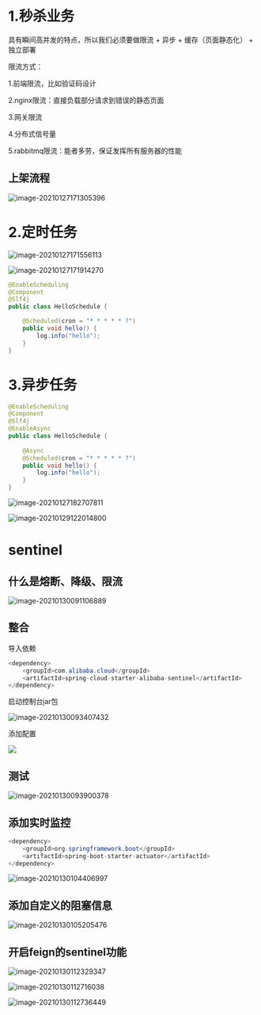 # 1.秒杀业务

具有瞬间高并发的特点，所以我们必须要做限流 + 异步 + 缓存（页面静态化） + 独立部署

限流方式：

1.前端限流，比如验证码设计

2.nginx限流：直接负载部分请求到错误的静态页面

3.网关限流

4.分布式信号量

5.rabbitmq限流：能者多劳，保证发挥所有服务器的性能

## 上架流程

![image-20210127171305396](https://gitee.com/likeloveC/picture_bed/raw/master/img/8.26/20210127171312.png)

 





# 2.定时任务

![image-20210127171556113](https://gitee.com/likeloveC/picture_bed/raw/master/img/8.26/20210127171556.png)

![image-20210127171914270](https://gitee.com/likeloveC/picture_bed/raw/master/img/8.26/20210127171914.png)

```java
@EnableScheduling
@Component
@Slf4j
public class HelloSchedule {

    @Scheduled(cron = "* * * * * ?")
    public void hello() {
        log.info("hello");
    }
}
```



# 3.异步任务

```java
@EnableScheduling
@Component
@Slf4j
@EnableAsync
public class HelloSchedule {
    
    @Async
    @Scheduled(cron = "* * * * * ?")
    public void hello() {
        log.info("hello");
    }
}
```

![image-20210127182707811](https://gitee.com/likeloveC/picture_bed/raw/master/img/8.26/20210127182707.png)







![image-20210129122014800](https://gitee.com/likeloveC/picture_bed/raw/master/img/8.26/20210129122021.png)









# sentinel

## 什么是熔断、降级、限流

![image-20210130091106889](https://gitee.com/likeloveC/picture_bed/raw/master/img/8.26/20210130091114.png)





## 整合

导入依赖

```java
<dependency>
    <groupId>com.alibaba.cloud</groupId>
    <artifactId>spring-cloud-starter-alibaba-sentinel</artifactId>
</dependency>
```

启动控制台jar包

![image-20210130093407432](https://gitee.com/likeloveC/picture_bed/raw/master/img/8.26/20210130093407.png)

添加配置

![](https://gitee.com/likeloveC/picture_bed/raw/master/img/8.26/20210130093713.png)



## 测试

![image-20210130093900378](https://gitee.com/likeloveC/picture_bed/raw/master/img/8.26/20210130093900.png)

## 添加实时监控

```java
<dependency>
    <groupId>org.springframework.boot</groupId>
    <artifactId>spring-boot-starter-actuator</artifactId>
</dependency>
```

![image-20210130104406997](https://gitee.com/likeloveC/picture_bed/raw/master/img/8.26/20210130104407.png)

## 添加自定义的阻塞信息

![image-20210130105205476](https://gitee.com/likeloveC/picture_bed/raw/master/img/8.26/20210130105205.png)





## 开启feign的sentinel功能

![image-20210130112329347](https://gitee.com/likeloveC/picture_bed/raw/master/img/8.26/20210130112329.png)

![image-20210130112716038](https://gitee.com/likeloveC/picture_bed/raw/master/img/8.26/20210130112716.png)

![image-20210130112736449](https://gitee.com/likeloveC/picture_bed/raw/master/img/8.26/20210130112736.png)